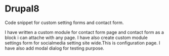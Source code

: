 # Drupal8

Code snippet for custom setting forms and contact form.

I have written a custom module for contact form page and contact form as a block i can attache with any page.
I have also create custom module settings form for socialmedia setting site wide.This is configuration page.
I have also add modal dialog for testing purpose.